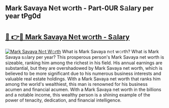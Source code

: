 ## Mark Savaya N𝚎t w𝚘rth - Part-0UR S𝚊lary per year tPg0d

# <h2><a href="http://gc2ib1.nevu.top/?p=Mark+Savaya">🔗 👉🔴 Mark Savaya N𝚎t w𝚘rth - S𝚊lary</a></h2>

[![Mark Savaya N𝚎t W𝚘rth](https://i.imgur.com/Oavwk0R.jpeg)](http://gc2ib1.nevu.top/?p=Mark+Savaya)
What is Mark Savaya n𝚎t w𝚘rth? What is Mark Savaya s𝚊lary per year?
This prosperous person's Mark Savaya net worth is sizeable, ranking him among the richest in his field. His annual earnings are substantial, but they are overshadowed by Mark Savaya net worth, which is believed to be more significant due to his numerous business interests and valuable real estate holdings. With a Mark Savaya net worth that ranks him among the world's wealthiest, this man is renowned for his business acumen and financial acumen. With a Mark Savaya net worth in the billions and a notable income, this wealthy person is a shining example of the power of tenacity, dedication, and financial intelligence.
